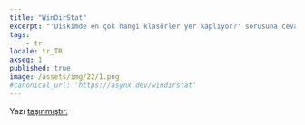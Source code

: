 ```yaml
---
title: "WinDirStat"
excerpt: "'Diskimde en çok hangi klasörler yer kaplıyor?' sorusuna cevap bulun!"
tags:
    - tr
locale: tr_TR
axseq: 1
published: true
image: /assets/img/22/1.png
#canonical_url: 'https://asynx.dev/windirstat'
---
```


<!-- markdownlint-capture -->
<!-- markdownlint-disable -->
<script type="text/javascript">
    window.location.href = "https://ayazar.dev/blog/22/windirstat.html";
</script>
<!-- markdownlint-restore -->

Yazı [taşınmıştır.](https://ayazar.dev/blog/22/windirstat.html)
